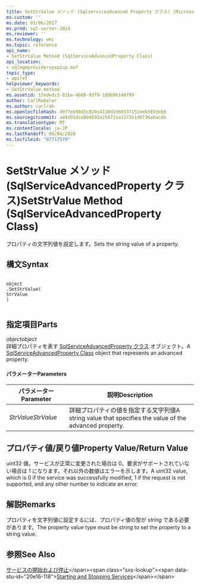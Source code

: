 ```yaml
---
title: SetStrValue メソッド (Sqlserviceadvanced Property クラス) |Microsoft Docs
ms.custom: ''
ms.date: 03/06/2017
ms.prod: sql-server-2014
ms.reviewer: ''
ms.technology: wmi
ms.topic: reference
api_name:
- SetStrValue Method (SqlServiceAdvancedProperty Class)
api_location:
- sqlmgmproviderxpsp2up.mof
topic_type:
- apiref
helpviewer_keywords:
- SetStrValue method
ms.assetid: 1fededc3-81ba-4b08-83f9-189b96140799
author: CarlRabeler
ms.author: carlrab
ms.openlocfilehash: d977eb9845c820c4128d1d60337151eeb3893eb9
ms.sourcegitcommit: ad4d92dce894592a259721a1571b1d8736abacdb
ms.translationtype: MT
ms.contentlocale: ja-JP
ms.lasthandoff: 08/04/2020
ms.locfileid: "87717570"
---
```

# <a name="setstrvalue-method-sqlserviceadvancedproperty-class"></a><span data-ttu-id="20e16-102">SetStrValue メソッド (SqlServiceAdvancedProperty クラス)</span><span class="sxs-lookup"><span data-stu-id="20e16-102">SetStrValue Method (SqlServiceAdvancedProperty Class)</span></span>
  <span data-ttu-id="20e16-103">プロパティの文字列値を設定します。</span><span class="sxs-lookup"><span data-stu-id="20e16-103">Sets the string value of a property.</span></span>  
  
## <a name="syntax"></a><span data-ttu-id="20e16-104">構文</span><span class="sxs-lookup"><span data-stu-id="20e16-104">Syntax</span></span>  
  
```  
  
object  
.SetStrValue(  
StrValue  
)  
  
```  
  
## <a name="parts"></a><span data-ttu-id="20e16-105">指定項目</span><span class="sxs-lookup"><span data-stu-id="20e16-105">Parts</span></span>  
 <span data-ttu-id="20e16-106">*object*</span><span class="sxs-lookup"><span data-stu-id="20e16-106">*object*</span></span>  
 <span data-ttu-id="20e16-107">詳細プロパティを表す [SqlServiceAdvancedProperty クラス](sqlserviceadvancedproperty-class.md) オブジェクト。</span><span class="sxs-lookup"><span data-stu-id="20e16-107">A [SqlServiceAdvancedProperty Class](sqlserviceadvancedproperty-class.md) object that represents an advanced property.</span></span>  
  
#### <a name="parameters"></a><span data-ttu-id="20e16-108">パラメーター</span><span class="sxs-lookup"><span data-stu-id="20e16-108">Parameters</span></span>  
  
|<span data-ttu-id="20e16-109">パラメーター</span><span class="sxs-lookup"><span data-stu-id="20e16-109">Parameter</span></span>|<span data-ttu-id="20e16-110">説明</span><span class="sxs-lookup"><span data-stu-id="20e16-110">Description</span></span>|  
|---------------|-----------------|  
|<span data-ttu-id="20e16-111">*StrValue*</span><span class="sxs-lookup"><span data-stu-id="20e16-111">*StrValue*</span></span>|<span data-ttu-id="20e16-112">詳細プロパティの値を指定する文字列値</span><span class="sxs-lookup"><span data-stu-id="20e16-112">A string value that specifies the value of the advanced property.</span></span>|  
  
## <a name="property-valuereturn-value"></a><span data-ttu-id="20e16-113">プロパティ値/戻り値</span><span class="sxs-lookup"><span data-stu-id="20e16-113">Property Value/Return Value</span></span>  
 <span data-ttu-id="20e16-114">uint32 値。サービスが正常に変更された場合は 0、要求がサポートされていない場合は 1 になります。それ以外の数値はエラーを示します。</span><span class="sxs-lookup"><span data-stu-id="20e16-114">A uint32 value, which is 0 if the service was successfully modified, 1 if the request is not supported, and any other number to indicate an error.</span></span>  
  
## <a name="remarks"></a><span data-ttu-id="20e16-115">解説</span><span class="sxs-lookup"><span data-stu-id="20e16-115">Remarks</span></span>  
 <span data-ttu-id="20e16-116">プロパティを文字列値に設定するには、プロパティ値の型が *string* である必要があります。</span><span class="sxs-lookup"><span data-stu-id="20e16-116">The property value type must be *string* to set the property to a string value.</span></span>  
  
## <a name="see-also"></a><span data-ttu-id="20e16-117">参照</span><span class="sxs-lookup"><span data-stu-id="20e16-117">See Also</span></span>  
 <span data-ttu-id="20e16-118">[サービスの開始および停止](https://technet.microsoft.com/library/ms174886\(v=sql.105\).aspx)</span><span class="sxs-lookup"><span data-stu-id="20e16-118">[Starting and Stopping Services](https://technet.microsoft.com/library/ms174886\(v=sql.105\).aspx)</span></span>  
  
  
